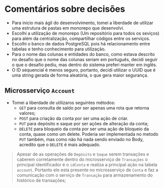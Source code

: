# Comentários sobre decisões

- Para inicio mais ágil do desenvolvimento, tomei a liberdade de utilizar uma estrutura de pastas em monorepo que desenvolvi.
- Escolhi a utilização de monorepo (Um repositório para todos os seviços) para além da centralização, compartilhar códigos entre os serviços.
- Escolhi o banco de dados PostgreSQL pois há relacionamento entre tabelas e tenho conhecimento para utilização.
- Para o nome das colunas e entidades do banco, como estava descrito no desafio que o nome das colunas seriam em português, decidi seguir o que o desafio pediu, mas dentro do sistema preferi manter em inglês.
- O ID sequencial é menos seguro, portanto, decidi utilizar o UUID que é uma string gerada de forma aleatória, o que gera maior segurança.

## Microsserviço `Account`

- Tomei a liberdade de utilizaros seguintes métodos:
  - `GET` para consulta de saldo por ser apenas uma rota que retorna valores;
  - `POST` para criação da conta por ser uma ação de criar.
  - `PUT` para depósito e saque por ser ações de alteração da conta;
  - `DELETE` para bloqueio da conta por ser uma ação de bloqueio da conta, quase como um delete. Poderia ser implementada no metodo `PUT` também, mas como não há nada sendo enviado no Body, acredito que o `DELETE` é mais adequado.

 > Apesar de as operações de `Depósito` e `Saque` serem transações e caberem corretamente dentro do microsserviço de `Transações` o principal identificador é o `idConta` e realiza a principal ação na tabela `account`. Portanto ele esta presente no microsserviço de `Conta` e faz a comunicação com o serviço de `Transação` para armazenamento do histórico de transações;
